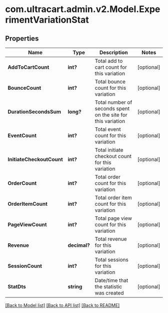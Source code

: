 # com.ultracart.admin.v2.Model.ExperimentVariationStat
## Properties

Name | Type | Description | Notes
------------ | ------------- | ------------- | -------------
**AddToCartCount** | **int?** | Total add to cart count for this variation | [optional] 
**BounceCount** | **int?** | Total bounce count for this variation | [optional] 
**DurationSecondsSum** | **long?** | Total number of seconds spent on the site for this variation | [optional] 
**EventCount** | **int?** | Total event count for this variation | [optional] 
**InitiateCheckoutCount** | **int?** | Total initiate checkout count for this variation | [optional] 
**OrderCount** | **int?** | Total order count for this variation | [optional] 
**OrderItemCount** | **int?** | Total order item count for this variation | [optional] 
**PageViewCount** | **int?** | Total page view count for this variation | [optional] 
**Revenue** | **decimal?** | Total revenue for this variation | [optional] 
**SessionCount** | **int?** | Total sessions for this variation | [optional] 
**StatDts** | **string** | Date/time that the statistic was created | [optional] 


[[Back to Model list]](../README.md#documentation-for-models) [[Back to API list]](../README.md#documentation-for-api-endpoints) [[Back to README]](../README.md)

